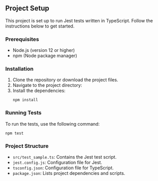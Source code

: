 ## Project Setup

This project is set up to run Jest tests written in TypeScript. Follow the instructions below to get started.

### Prerequisites

- Node.js (version 12 or higher)
- npm (Node package manager)

### Installation

1. Clone the repository or download the project files.
2. Navigate to the project directory:
3. Install the dependencies:
   ```
   npm install
   ```

### Running Tests

To run the tests, use the following command:
```
npm test
```

### Project Structure

- `src/test_sample.ts`: Contains the Jest test script.
- `jest.config.js`: Configuration file for Jest.
- `tsconfig.json`: Configuration file for TypeScript.
- `package.json`: Lists project dependencies and scripts.